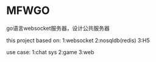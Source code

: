 # MFWGO
go语言websocket服务器，设计公共服务器


this project based on:
	1:websocket
	2:nosqldb(redis)
	3:H5

use case:
	1:chat sys
	2:game
	3:web

